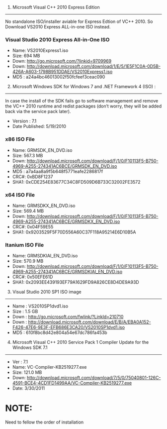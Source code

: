 1. Microsoft Visual C++ 2010 Express Edition
--------------------------------------------

No standalone ISO/installer aviable for Express Edtion of VC++ 2010. So Download VS2010 Express ALL-in-one ISO instead.

### Visual Studio 2010 Express All-in-One ISO

* Name: VS2010Express1.iso
* Size: 694 MB
* Down: http://go.microsoft.com/?linkid=9709969
* Down: http://download.microsoft.com/download/1/E/5/1E5F1C0A-0D5B-426A-A603-1798B951DDAE/VS2010Express1.iso
* MD5 : a24a4bc46013002f50fcfeef3ceac090 


2. Microsoft Windows SDK for Windows 7 and .NET Framework 4 (ISO) :
-------------------------------------------------------------------

In case the install of the SDK fails go to software management and remove the VC++ 2010 runtime
and redist packages (don’t worry, they will be added back via the service pack later). 

* Version       : 7.1 
* Date Published: 5/19/2010

### x86 ISO File 

* Name: GRMSDK_EN_DVD.iso 
* Size: 567.3 MB
* Down: http://download.microsoft.com/download/F/1/0/F10113F5-B750-4969-A255-274341AC6BCE/GRMSDK_EN_DVD.iso
* MD5 : a7a4aa8a9f5b648f5771eafe2286817f
* CRC#: 0xBD8F1237
* SHA1: 0xCDE254E83677C34C8FD509D6B733C32002FE3572

### x64 ISO File 

* Name: GRMSDKX_EN_DVD.iso 
* Size: 569.4 MB
* Down: http://download.microsoft.com/download/F/1/0/F10113F5-B750-4969-A255-274341AC6BCE/GRMSDKX_EN_DVD.iso
* CRC#: 0x04F59E55
* SHA1: 0x9203529F5F70D556A60C37F118A95214E6D10B5A

### Itanium ISO File 

* Name: GRMSDKIAI_EN_DVD.iso 
* Size: 570.9 MB
* Down: http://download.microsoft.com/download/F/1/0/F10113F5-B750-4969-A255-274341AC6BCE/GRMSDKIAI_EN_DVD.iso
* CRC#: 0x50EFE61D
* SHA1: 0x2093EE439193EF79A1629FD9A826CE8D4DE9A93D


3. Visual Studio 2010 SP1 ISO image
-----------------------------------

* Name : VS2010SP1dvd1.iso
* Size : 1.5 GB
* Down : http://go.microsoft.com/fwlink/?LinkId=210710
* Down : http://download.microsoft.com/download/E/B/A/EBA0A152-F426-47E6-9E3F-EFB686E3CA20/VS2010SP1dvd1.iso
* MD5  : 610f8bc8d42e804a54e67dc786fa453b



4. Microsoft Visual C++ 2010 Service Pack 1 Compiler Update for the Windows SDK 7.1 
-----------------------------------------------------------------------------------

* Ver : 7.1
* Name: VC-Compiler-KB2519277.exe
* Size: 121.0 MB
* Down: http://download.microsoft.com/download/7/5/0/75040801-126C-4591-BCE4-4CD1FD1499AA/VC-Compiler-KB2519277.exe
* Date: 3/30/2011


NOTE:
=====
Need to fellow the order of installation